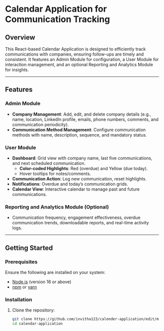 # Calendar Application for Communication Tracking

## Overview

This React-based Calendar Application is designed to efficiently track communications with companies, ensuring follow-ups are timely and consistent. It features an Admin Module for configuration, a User Module for interaction management, and an optional Reporting and Analytics Module for insights.

---

## Features

### Admin Module
- **Company Management**: Add, edit, and delete company details (e.g., name, location, LinkedIn profile, emails, phone numbers, comments, and communication periodicity).
- **Communication Method Management**: Configure communication methods with name, description, sequence, and mandatory status.

### User Module
- **Dashboard**: Grid view with company name, last five communications, and next scheduled communication.
  - **Color-coded Highlights**: Red (overdue) and Yellow (due today).
  - Hover tooltips for notes/comments.
- **Communication Action**: Log new communication, reset highlights.
- **Notifications**: Overdue and today’s communication grids.
- **Calendar View**: Interactive calendar to manage past and future communications.

### Reporting and Analytics Module (Optional)
- Communication frequency, engagement effectiveness, overdue communication trends, downloadable reports, and real-time activity logs.

---

## Getting Started

### Prerequisites
Ensure the following are installed on your system:
- [Node.js](https://nodejs.org/) (version 16 or above)
- [npm](https://www.npmjs.com/) or [yarn](https://yarnpkg.com/)

### Installation
1. Clone the repository:
   ```bash
   git clone https://github.com/invitha123/calender-application/edit/main/README.md
   cd calendar-application
